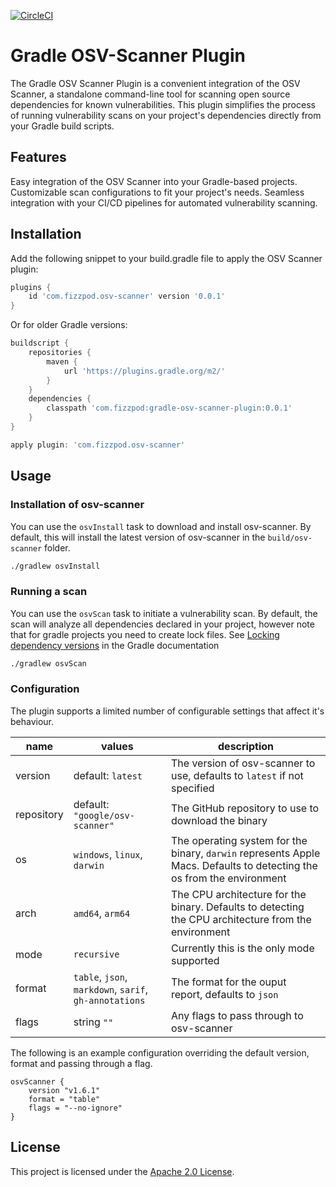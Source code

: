 [![CircleCI](https://circleci.com/gh/boxheed/gradle-osv-scanner-plugin/tree/main.svg?style=shield)](https://circleci.com/gh/boxheed/gradle-osv-scanner-plugin/tree/main)

# Gradle OSV-Scanner Plugin

The Gradle OSV Scanner Plugin is a convenient integration of the OSV Scanner, a standalone command-line tool for scanning open source dependencies for known vulnerabilities. This plugin simplifies the process of running vulnerability scans on your project's dependencies directly from your Gradle build scripts.

## Features

Easy integration of the OSV Scanner into your Gradle-based projects.
Customizable scan configurations to fit your project's needs.
Seamless integration with your CI/CD pipelines for automated vulnerability scanning.

## Installation

Add the following snippet to your build.gradle file to apply the OSV Scanner plugin:

```groovy
plugins {
    id 'com.fizzpod.osv-scanner' version '0.0.1'
}
```

Or for older Gradle versions:

```groovy
buildscript {
    repositories {
        maven {
            url 'https://plugins.gradle.org/m2/'
        }
    }
    dependencies {
        classpath 'com.fizzpod:gradle-osv-scanner-plugin:0.0.1'
    }
}

apply plugin: 'com.fizzpod.osv-scanner'
```

## Usage

### Installation of osv-scanner
You can use the `osvInstall` task to download and install osv-scanner. By default, this will install the latest version of osv-scanner in the `build/osv-scanner` folder.

```bash
./gradlew osvInstall
```

### Running a scan
You can use the `osvScan` task to initiate a vulnerability scan. By default, the scan will analyze all dependencies declared in your project, however note that for gradle projects you need to create lock files. 
See [Locking dependency versions](https://docs.gradle.org/current/userguide/dependency_locking.html) in the Gradle documentation

```bash
./gradlew osvScan
```

### Configuration
The plugin supports a limited number of configurable settings that affect it's behaviour.

| name | values | description |
|------|--------|-------------|
| version | default: `latest` | The version of osv-scanner to use, defaults to `latest` if not specified |
| repository | default: `"google/osv-scanner"` | The GitHub repository to use to download the binary |
| os | `windows`, `linux`, `darwin` | The operating system for the binary, `darwin` represents Apple Macs. Defaults to detecting the os from the environment |
| arch | `amd64`, `arm64` | The CPU architecture for the binary. Defaults to detecting the CPU architecture from the environment |
| mode | `recursive` | Currently this is the only mode supported |
| format | `table`, `json`, `markdown`, `sarif`, `gh-annotations` | The format for the ouput report, defaults to `json` |
| flags | string `""` | Any flags to pass through to osv-scanner |

The following is an example configuration overriding the default version, format and passing through a flag.

```
osvScanner {
    version "v1.6.1"
    format = "table"
    flags = "--no-ignore"
}
```

## License
This project is licensed under the [Apache 2.0 License](https://spdx.org/licenses/Apache-2.0.html).